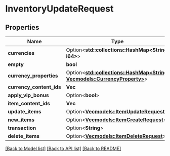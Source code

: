 # InventoryUpdateRequest

## Properties

Name | Type | Description | Notes
------------ | ------------- | ------------- | -------------
**currencies** | Option<**std::collections::HashMap<String, i64>**> |  | [optional]
**empty** | **bool** |  | 
**currency_properties** | Option<[**std::collections::HashMap<String, Vec<models::CurrencyProperty>>**](Vec.md)> |  | [optional]
**currency_content_ids** | **Vec<String>** |  | 
**apply_vip_bonus** | Option<**bool**> |  | [optional]
**item_content_ids** | **Vec<String>** |  | 
**update_items** | Option<[**Vec<models::ItemUpdateRequest>**](ItemUpdateRequest.md)> |  | [optional]
**new_items** | Option<[**Vec<models::ItemCreateRequest>**](ItemCreateRequest.md)> |  | [optional]
**transaction** | Option<**String**> |  | [optional]
**delete_items** | Option<[**Vec<models::ItemDeleteRequest>**](ItemDeleteRequest.md)> |  | [optional]

[[Back to Model list]](../README.md#documentation-for-models) [[Back to API list]](../README.md#documentation-for-api-endpoints) [[Back to README]](../README.md)


